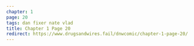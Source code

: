 ```yaml
---
chapter: 1
page: 20
tags: dan fixer nate vlad
title: Chapter 1 Page 20
redirect: https://www.drugsandwires.fail/dnwcomic/chapter-1-page-20/
---
```

